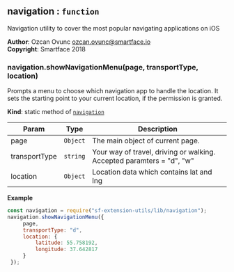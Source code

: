 <a name="module_navigation"></a>

## navigation : <code>function</code>
Navigation utility to cover the most popular navigating applications on iOS

**Author**: Ozcan Ovunc <ozcan.ovunc@smartface.io>  
**Copyright**: Smartface 2018  
<a name="module_navigation.showNavigationMenu"></a>

### navigation.showNavigationMenu(page, transportType, location)
Prompts a menu to choose which navigation app to handle the location.
It sets the starting point to your current location, if the permission is granted.

**Kind**: static method of [<code>navigation</code>](#module_navigation)  

| Param | Type | Description |
| --- | --- | --- |
| page | <code>Object</code> | The main object of current page. |
| transportType | <code>string</code> | Your way of travel, driving or walking. Accepted paramters = "d", "w" |
| location | <code>Object</code> | Location data which contains lat and lng |

**Example**  
```js
const navigation = require("sf-extension-utils/lib/navigation");
navigation.showNavigationMenu({
     page,
     transportType: "d",
     location: {
         latitude: 55.758192,
         longitude: 37.642817
     }
 });
```
